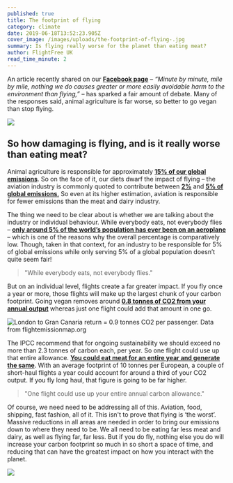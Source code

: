 ```yaml
---
published: true
title: The footprint of flying
category: climate
date: 2019-06-18T13:52:23.905Z
cover_image: /images/uploads/the-footprint-of-flying-.jpg
summary: Is flying really worse for the planet than eating meat?
author: FlightFree UK
read_time_minute: 2
---
```

An article recently shared on our **[Facebook page](https://www.facebook.com/pg/flightfreeUK/posts/?ref=page_internal)** – *“Minute by minute, mile by mile, nothing we do causes greater or more easily avoidable harm to the environment than flying,”* – has sparked a fair amount of debate. Many of the responses said, animal agriculture is far worse, so better to go vegan than stop flying.

![](/images/uploads/facebookpost.jpg)

## So how damaging is flying, and is it really worse than eating meat?

Animal agriculture is responsible for approximately **[15% of our global emissions](http://www.fao.org/news/story/en/item/197623/icode/)**. So on the face of it, our diets dwarf the impact of flying – the aviation industry is commonly quoted to contribute between **[2%](https://www.icao.int/environmental-protection/Documents/EnvironmentReport-2010/ICAO_EnvReport10-Ch1_en.pdf)** and [**5% of global emissions**.](https://www.transportenvironment.org/what-we-do/flying-and-climate-change) So even at its higher estimation, aviation is responsible for fewer emissions than the meat and dairy industry. 

The thing we need to be clear about is whether we are talking about the industry or individual behaviour. While everybody eats, not everybody flies – **[only around 5% of the world’s population has ever been on an aeroplane](http://afreeride.org/about/)** – which is one of the reasons why the overall percentage is comparatively low. Though, taken in that context, for an industry to be responsible for 5% of global emissions while only serving 5% of a global population doesn’t quite seem fair!

> "While everybody eats, not everybody flies."

But on an individual level, flights create a far greater impact. If you fly once a year or more, those flights will make up the largest chunk of your carbon footprint. Going vegan removes around **[0.8 tonnes of CO2 from your annual output](https://www.vox.com/2014/7/2/5865109/study-going-vegetarian-could-cut-your-food-carbon-footprint-in-half)** whereas just one flight could add that amount in one go.

![](/images/uploads/flightemissionmap.png "London to Gran Canaria return = 0.9 tonnes CO2 per passenger. Data from flightemissionmap.org")

The IPCC recommend that for ongoing sustainability we should exceed no more than 2.3 tonnes of carbon each, per year. So one flight could use up that entire allowance. **[You could eat meat for an entire year and generate the same](https://www.vox.com/2014/7/2/5865109/study-going-vegetarian-could-cut-your-food-carbon-footprint-in-half)**. With an average footprint of 10 tonnes per European, a couple of short-haul flights a year could account for around a third of your CO2 output. If you fly long haul, that figure is going to be far higher.

> "One flight could use up your entire annual carbon allowance."

Of course, we need need to be addressing all of this. Aviation, food, shipping, fast fashion, all of it. This isn't to prove that flying is ‘the worst’. Massive reductions in all areas are needed in order to bring our emissions down to where they need to be. We all need to be eating far less meat and dairy, as well as flying far, far less. But if you do fly, nothing else you do will increase your carbon footprint so much in so short a space of time, and reducing that can have the greatest impact on how you interact with the planet.

![](/images/uploads/bar_chart.png)